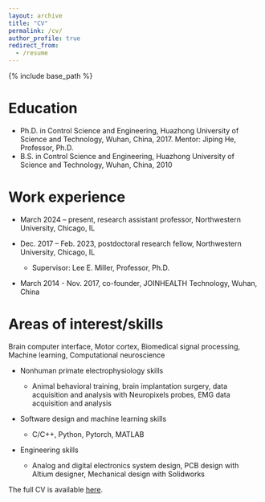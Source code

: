```yaml
---
layout: archive
title: "CV"
permalink: /cv/
author_profile: true
redirect_from:
  - /resume
---
```


{% include base_path %}

Education
======
* Ph.D. in Control Science and Engineering, Huazhong University of Science and Technology, Wuhan, China, 2017. Mentor: Jiping He, Professor, Ph.D.
* B.S. in Control Science and Engineering, Huazhong University of Science and Technology, Wuhan, China, 2010

Work experience
======
* March 2024 – present, research assistant professor, Northwestern University, Chicago, IL

* Dec. 2017 – Feb. 2023, postdoctoral research fellow, Northwestern University, Chicago, IL
  * Supervisor: Lee E. Miller, Professor, Ph.D.

* March 2014 - Nov. 2017, co-founder, JOINHEALTH Technology, Wuhan, China
  
Areas of interest/skills
======
Brain computer interface, Motor cortex, Biomedical signal processing, Machine learning, Computational neuroscience

* Nonhuman primate electrophysiology skills
  * Animal behavioral training, brain implantation surgery, data acquisition and analysis with Neuropixels probes, EMG data acquisition and analysis

* Software design and machine learning skills
  * C/C++, Python, Pytorch, MATLAB

* Engineering skills
  * Analog and digital electronics system design, PCB design with Altium designer, Mechanical design with Solidworks

The full CV is available [here](xuanma.github.io/files/XuanMacurrentCV.pdf). 
